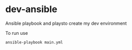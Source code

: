 # dev-ansible
Ansible playbook and playsto create my dev environment

To run use 
``` 
ansible-playbook main.yml
``` 
